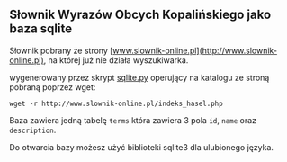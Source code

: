 ## Słownik Wyrazów Obcych Kopalińskiego jako baza sqlite

Słownik pobrany ze strony [www.slownik-online.pl](http://www.slownik-online.pl), na której
już nie działa wyszukiwarka.

wygenerowany przez skrypt [sqlite.py](https://github.com/jcubic/kopalinski.sqlite/blob/master/sqlite.py) operujący na katalogu ze stroną pobraną poprzez wget:

```
wget -r http://www.slownik-online.pl/indeks_hasel.php
```

Baza zawiera jedną tabelę `terms` która zawiera 3 pola `id`, `name` oraz `description`.

Do otwarcia bazy możesz użyć biblioteki sqlite3 dla ulubionego języka.
